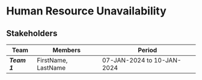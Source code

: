 # Human Resource Unavailability

## Stakeholders

|  Team  | Members | Period  |
|----|----|----|
| ***Team 1***   | FirstName, LastName | 07-JAN-2024 to 10-JAN-2024| 
